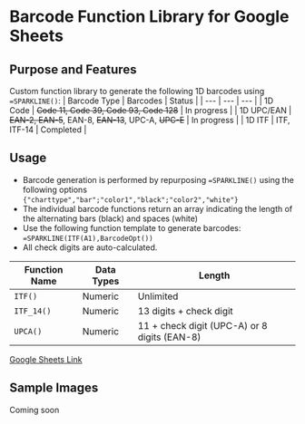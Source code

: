 # Barcode Function Library for Google Sheets
## Purpose and Features
Custom function library to generate the following 1D barcodes using `=SPARKLINE()`:
| Barcode Type | Barcodes | Status |
| --- | --- | --- |
| 1D Code | ~~Code 11, Code 39, Code 93, Code 128~~ | In progress |
| 1D UPC/EAN | ~~EAN-2, EAN-5~~, EAN-8, ~~EAN-13~~, UPC-A, ~~UPC-E~~ | In progress |
| 1D ITF | ITF, ITF-14 | Completed |
## Usage
- Barcode generation is performed by repurposing `=SPARKLINE()` using the following options `{"charttype","bar";"color1","black";"color2","white"}`
- The individual barcode functions return an array indicating the length of the alternating bars (black) and spaces (white)
- Use the following function template to generate barcodes: `=SPARKLINE(ITF(A1),BarcodeOpt())`
- All check digits are auto-calculated.

| Function Name | Data Types | Length |
| --- | --- | --- |
| `ITF()` | Numeric | Unlimited |
| `ITF_14()` | Numeric | 13 digits + check digit |
| `UPCA()` | Numeric | 11 + check digit (UPC-A) or 8 digits (EAN-8) |

[Google Sheets Link](https://docs.google.com/spreadsheets/d/1ohJxMztwFqVtb1zq3c3esE75vtXWQDQ3wkB3KA7Ip_g/edit?usp=sharing)

## Sample Images
Coming soon
